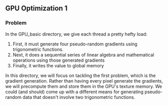 ## GPU Optimization 1

### Problem 

In the GPU_basic directory, we give each thread a pretty hefty load:
1. First, it must generate four pseudo-random gradients using trigonometric functions.
2. Next, it does a sequential series of linear algebra and mathematical operations using those generated gradients
3. Finally, it writes the value to global memory

In this directory, we will focus on tackling the first problem, which is the gradient generation. Rather than having every pixel generate the gradients, we will precompute them and store them in the GPU's texture memory. We could (and should) come up with a different means for generating pseudo-random data that doesn't involve two trigonometric functions. 